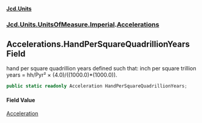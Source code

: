 #### [Jcd.Units](index.md 'index')
### [Jcd.Units.UnitsOfMeasure.Imperial](Jcd.Units.UnitsOfMeasure.Imperial.md 'Jcd.Units.UnitsOfMeasure.Imperial').[Accelerations](Accelerations.md 'Jcd.Units.UnitsOfMeasure.Imperial.Accelerations')

## Accelerations.HandPerSquareQuadrillionYears Field

hand per square quadrillion years defined such that: inch per square trillion years = hh/Pyr² ×
(4.0)/((1000.0)*(1000.0)).

```csharp
public static readonly Acceleration HandPerSquareQuadrillionYears;
```

#### Field Value
[Acceleration](Acceleration.md 'Jcd.Units.UnitTypes.Acceleration')